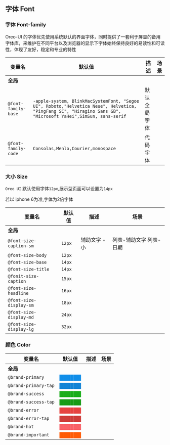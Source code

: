 ## 字体 Font


### 字体 Font-family

Oreo-UI 的字体优先使用系统默认的界面字体，同时提供了一套利于屏显的备用字体库，来维护在不同平台以及浏览器的显示下字体始终保持良好的易读性和可读性，体现了友好，稳定和专业的特性


| 变量名          | 默认值            | 描述            |     场景              |
|-------------  |---------------- |---------------- |---------------------- |
| **全局**          |       |           |                     |
| `@font-family-base`   | `-apple-system, BlinkMacSystemFont, "Segoe UI", Roboto,"Helvetica Neue", Helvetica, "PingFang SC", "Hiragino Sans GB", "Microsoft YaHei",SimSun, sans-serif`      |  默认全局字体        |                     |
| `@font-family-code`   | `Consolas,Menlo,Courier,monospace`      |      代码字体     |            &nbsp;       |



### 大小 Size

`Oreo UI` 默认使用字体`12px`,展示型页面可以设置为`14px`

若以 iphone 6为准,字体为2倍字体



| 变量名          | 默认值            | 描述            |     场景              |
|-------------  |---------------- |---------------- |---------------------- |
| **全局**          |       |           |                     |
| `@font-size-caption-sm`   | `12px`      |   辅助文字 - 小        |       列表-辅助文字 列表-日期              |
| `@font-size-body`   | `12px`      |           |                     |
| `@font-size-base`   | `14px`      |           |                     |
| `@font-size-title`   | `14px`      |           |                     |
| `@fonit-size-caption`   | `15px`      |           |                     |
| `@font-size-headline`   | `16px`      |           |                     |
| `@font-size-display-sm`   | `18px`      |           |                     |
| `@font-size-display-md`   | `24px`      |           |                     |
| `@font-size-display-lg`   | `32px`      |           |            &nbsp;       |



### 颜色 Color


<!-- | `@brand-warning`   | <font color=#fefcec  > ██████ </font>      |           |                     |
| `@brand-warning-tap`   | <font color=#ee9b4b  > ██████ </font>      |           |                     | -->


| 变量名          | 默认值            | 描述            |     场景              |
|-------------  |---------------- |---------------- |---------------------- |
| **全局**          |       |           |                     |
| `@brand-primary`   | <font color=#108ee9  > ██████ </font>      |           |                     |
| `@brand-primary-tap`   | <font color=#1284d6  > ██████ </font>      |           |                     |
| `@brand-success`   | <font color=#1AAD19  > ██████ </font>      |           |                     |
| `@brand-success-tap`   | <font color=#179B16  > ██████ </font>      |           |                     |
| `@brand-error`   | <font color=#E64340  > ██████ </font>      |           |                     |
| `@brand-error-tap`   | <font color=#CE3C39  > ██████ </font>      |           |                     |
| `@brand-hot`   | <font color=#f96268  > ██████ </font>      |           |                     |
| `@brand-important`   | <font color=#ff5b05  > ██████ </font>      |           |                     |